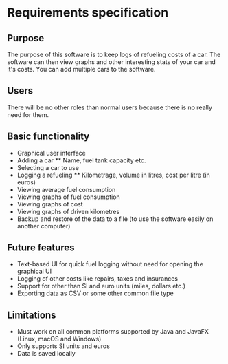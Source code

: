 # Requirements specification

## Purpose
The purpose of this software is to keep logs of refueling costs of a car.
The software can then view graphs and other interesting stats of your car
and it's costs. You can add multiple cars to the software. 

## Users
There will be no other roles than normal users because there is no really
need for them.

## Basic functionality
* Graphical user interface
* Adding a car
** Name, fuel tank capacity etc.
* Selecting a car to use
* Logging a refueling
** Kilometrage, volume in litres, cost per litre (in euros)
* Viewing average fuel consumption
* Viewing graphs of fuel consumption
* Viewing graphs of cost
* Viewing graphs of driven kilometres
* Backup and restore of the data to a file (to use the software easily on
another computer)

## Future features
* Text-based UI for quick fuel logging without need for opening the
graphical UI
* Logging of other costs like repairs, taxes and insurances
* Support for other than SI and euro units (miles, dollars etc.)
* Exporting data as CSV or some other common file type

## Limitations
* Must work on all common platforms supported by Java and JavaFX
(Linux, macOS and Windows)
* Only supports SI units and euros
* Data is saved locally
